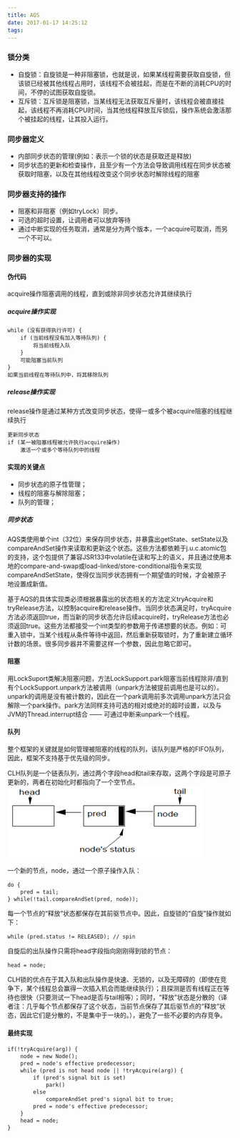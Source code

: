 ```yaml
---
title: AQS
date: 2017-01-17 14:25:12
tags:
---
```

### 锁分类
* 自旋锁：自旋锁是一种非阻塞锁，也就是说，如果某线程需要获取自旋锁，但该锁已经被其他线程占用时，该线程不会被挂起，而是在不断的消耗CPU的时间，不停的试图获取自旋锁。
* 互斥锁：互斥锁是阻塞锁，当某线程无法获取互斥量时，该线程会被直接挂起，该线程不再消耗CPU时间，当其他线程释放互斥锁后，操作系统会激活那个被挂起的线程，让其投入运行。

### 同步器定义
* 内部同步状态的管理(例如：表示一个锁的状态是获取还是释放)
* 同步状态的更新和检查操作，且至少有一个方法会导致调用线程在同步状态被获取时阻塞，以及在其他线程改变这个同步状态时解除线程的阻塞

### 同步器支持的操作
* 阻塞和非阻塞（例如tryLock）同步。
* 可选的超时设置，让调用者可以放弃等待
* 通过中断实现的任务取消，通常是分为两个版本，一个acquire可取消，而另一个不可以。

### 同步器的实现
#### 伪代码
acquire操作阻塞调用的线程，直到或除非同步状态允许其继续执行
##### acquire操作实现

    while (没有获得执行许可) {
    	if (当前线程没有加入等待队列) {
    		将当前线程入队
    	}
    	可能阻塞当前队列
    }
    如果当前线程在等待队列中，将其移除队列
    
##### release操作实现
release操作是通过某种方式改变同步状态，使得一或多个被acquire阻塞的线程继续执行

	更新同步状态
	if (某一被阻塞线程被允许执行acquire操作) 
		激活一个或多个等待队列中的线程
#### 实现的关键点
* 同步状态的原子性管理；
* 线程的阻塞与解除阻塞；
* 队列的管理；

##### 同步状态
AQS类使用单个int（32位）来保存同步状态，并暴露出getState、setState以及compareAndSet操作来读取和更新这个状态。这些方法都依赖于j.u.c.atomic包的支持，这个包提供了兼容JSR133中volatile在读和写上的语义，并且通过使用本地的compare-and-swap或load-linked/store-conditional指令来实现compareAndSetState，使得仅当同步状态拥有一个期望值的时候，才会被原子地设置成新值。

基于AQS的具体实现类必须根据暴露出的状态相关的方法定义tryAcquire和tryRelease方法，以控制acquire和release操作。当同步状态满足时，tryAcquire方法必须返回true，而当新的同步状态允许后续acquire时，tryRelease方法也必须返回true。这些方法都接受一个int类型的参数用于传递想要的状态。例如：可重入锁中，当某个线程从条件等待中返回，然后重新获取锁时，为了重新建立循环计数的场景。很多同步器并不需要这样一个参数，因此忽略它即可。

#### 阻塞
用LockSuport类解决阻塞问题，方法LockSupport.park阻塞当前线程除非/直到有个LockSupport.unpark方法被调用（unpark方法被提前调用也是可以的）。unpark的调用是没有被计数的，因此在一个park调用前多次调用unpark方法只会解除一个park操作。park方法同样支持可选的相对或绝对的超时设置，以及与JVM的Thread.interrupt结合 —— 可通过中断来unpark一个线程。

#### 队列
整个框架的关键就是如何管理被阻塞的线程的队列，该队列是严格的FIFO队列，因此，框架不支持基于优先级的同步。

CLH队列是一个链表队列，通过两个字段head和tail来存取，这两个字段是可原子更新的，两者在初始化时都指向了一个空节点。
![](/images/CLHNode.png)

一个新的节点，node，通过一个原子操作入队：

    do {
		pred = tail;
	} while(!tail.compareAndSet(pred, node));
	
每一个节点的“释放”状态都保存在其前驱节点中。因此，自旋锁的“自旋”操作就如下：
	
	while (pred.status != RELEASED); // spin
自旋后的出队操作只需将head字段指向刚刚得到锁的节点：

	head = node;

CLH锁的优点在于其入队和出队操作是快速、无锁的，以及无障碍的（即使在竞争下，某个线程总会赢得一次插入机会而能继续执行）；且探测是否有线程正在等待也很快（只要测试一下head是否与tail相等）；同时，“释放”状态是分散的（译者注：几乎每个节点都保存了这个状态，当前节点保存了其后驱节点的“释放”状态，因此它们是分散的，不是集中于一块的。），避免了一些不必要的内存竞争。    
#### 最终实现

	if(!tryAcquire(arg)) {
		node = new Node();
	    pred = node's effective predecessor;
	    while (pred is not head node || !tryAcquire(arg)) {
	        if (pred's signal bit is set)
	            park()
	        else
	            compareAndSet pred's signal bit to true;
	        pred = node's effective predecessor;
	    }
	    head = node;
	}
